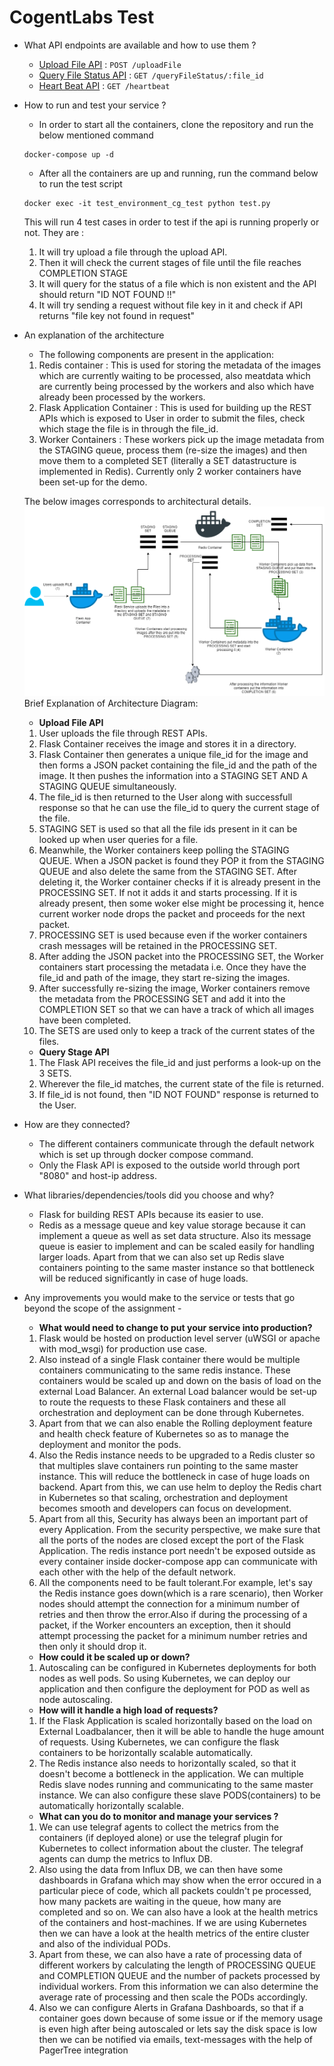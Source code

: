 # CogentLabs Test

- What API endpoints are available and how to use them ?
    * [Upload File API](docs/uploadFile.md) : `POST /uploadFile`
    * [Query File Status API](docs/queryFileStatus.md) : `GET /queryFileStatus/:file_id`
    * [Heart Beat API](docs/heartbeat.md) : `GET /heartbeat`

- How to run and test your service ?
   * In order to start all the containers, clone the repository and run the below mentioned command 
   ```
   docker-compose up -d
   ```
   * After all the containers are up and running, run the command below to run the test script
   ```
   docker exec -it test_environment_cg_test python test.py
   ```
   This will run 4 test cases in order to test if the api is running properly or not.
   They are :
   1. It will try upload a file through the upload API.
   2. Then it will check the current stages of file until the file reaches COMPLETION STAGE
   3. It will query for the status of a file which is non existent and the API should return "ID NOT FOUND !!"
   4. It will try sending a request without file key in it and check if API returns "file key not found in request"
   
- An explanation of the architecture
   * The following components are present in the application:
   1. Redis container : This is used for storing the metadata of the images which are currently waiting to be processed, also meatdata which are currently being processed by the workers and also which have already been processed by the workers.
   2. Flask Application Container : This is used for building up the REST APIs which is exposed to User in order to submit the files, check which stage the file is in through the file_id.
   3. Worker Containers : These workers pick up the image metadata from the STAGING queue, process them (re-size the images) and then move them to a completed SET (literally a SET datastructure is implemented in Redis). Currently only 2 worker containers have been set-up for the demo.

   The below images corresponds to architectural details.
   ![Architecture Diagram](https://github.com/swayanjeet/CogentLabsTest/blob/master/docs/Architecture.png "Architecture Diagram")
   Brief Explanation of Architecture Diagram:
   
   * **Upload File API**
   1. User uploads the file through REST APIs.
   2. Flask Container receives the image and stores it in a directory.
   3. Flask Container then generates a unique file_id for the image and then forms a JSON packet containing the file_id and the path of the image. It then pushes the information into a STAGING SET AND A STAGING QUEUE simultaneously.
   4. The file_id is then returned to the User along with successfull response so that he can use the file_id to query the current stage of the file.
   5. STAGING SET is used so that all the file ids present in it can be looked up when user queries for a file.
   6. Meanwhile, the Worker containers keep polling the STAGING QUEUE. When a JSON packet is found they POP it from the STAGING QUEUE and also delete the same from the STAGING SET. After deleting it, the Worker container checks if it is already present in the PROCESSING SET. If not it adds it and starts processing. If it is already present, then some woker else might be processing it, hence current worker node drops the packet and proceeds for the next packet.
   7. PROCESSING SET is used because even if the worker containers crash messages will be retained in the PROCESSING SET.
   8. After adding the JSON packet into the PROCESSING SET, the Worker containers start processing the metadata i.e. Once they have the file_id and path of the image, they start re-sizing the images.
   9. After successfully re-sizing the image, Worker containers remove the metadata from the PROCESSING SET and add it into the COMPLETION SET so that we can have a track of which all images have been completed.
   10. The SETS are used only to keep a track of the current states of the files.
   
   * **Query Stage API**
   1. The Flask API receives the file_id and just performs a look-up on the 3 SETS. 
   2. Wherever the file_id matches, the current state of the file is returned.
   3. If file_id is not found, then "ID NOT FOUND" response is returned to the User.

- How are they connected?
   * The different containers communicate through the default network which is set up through docker compose command.
   * Only the Flask API is exposed to the outside world through port "8080" and host-ip address.
   
- What libraries/dependencies/tools did you choose and why?
   * Flask for building REST APIs because its easier to use.
   * Redis as a message queue and key value storage because it can implement a queue as well as set data structure. Also its message queue is easier to implement and can be scaled easily for handling larger loads. Apart from that we can also set up Redis slave containers pointing to the same master instance so that bottleneck will be reduced significantly in case of huge loads.
   
- Any improvements you would make to the service or tests that go beyond the scope of the assignment -
   
   * **What would need to change to put your service into production?**
   
   1. Flask would be hosted on production level server (uWSGI or apache with mod_wsgi) for production use case.
   2. Also instead of a single Flask container there would be multiple containers communicating to the same redis instance. These containers would be scaled up and down on the basis of load on the external Load Balancer. An external Load balancer would be set-up to route the requests to these Flask containers and these all orchestration and deployment can be done through Kubernetes.
   3. Apart from that we can also enable the Rolling deployment feature and health check feature of Kubernetes so as to manage the deployment and monitor the pods.
   4. Also the Redis instance needs to be upgraded to a Redis cluster so that multiples slave containers run pointing to the same master instance. This will reduce the bottleneck in case of huge loads on backend. Apart from this, we can use helm to deploy the Redis chart in Kubernetes so that scaling, orchestration and deployment becomes smooth and developers can focus on development.
   5. Apart from all this, Security has always been an important part of every Application. From the security perspective, we make sure that all the ports of the nodes are closed except the port of the Flask Application. The redis instance port needn't be exposed outside as every container inside docker-compose app can communicate with each other with the help of the default network.
   6. All the components need to be fault tolerant.For example, let's say the Redis instance goes down(which is a rare scenario), then Worker nodes should attempt the connection for a minimum number of retries and then throw the error.Also if during the processing of a packet, if the Worker encounters an exception, then it should attempt processing the packet for a minimum number retries and then only it should drop it.

   * **How could it be scaled up or down?**
   
   1. Autoscaling can be configured in Kubernetes deployments for both nodes as well pods. So using Kubernetes, we can deploy our application and then configure the deployment for POD as well as node autoscaling.
   
   * **How will it handle a high load of requests?**
   
   1. If the Flask Application is scaled horizontally based on the load on External Loadbalancer, then it will be able to handle the huge amount of requests. Using Kubernetes, we can configure the flask containers to be horizontally scalable automatically.
   2. The Redis instance also needs to horizontally scaled, so that it doesn't become a bottleneck in the application. We can multiple Redis slave nodes running and communicating to the same master instance. We can also configure these slave PODS(containers) to be automatically horizontally scalable. 
   
   * **What can you do to monitor and manage your services ?**
   
   1. We can use telegraf agents to collect the metrics from the containers (if deployed alone) or use the telegraf plugin for Kubernetes to collect information about the cluster. The telegraf agents can dump the metrics to Influx DB. 
   2. Also using the data from Influx DB, we can then have some dashboards in Grafana which may show when the error occured in a particular piece of code, which all packets couldn't pe processed, how many packets are waiting in the queue, how many are completed and so on. We can also have a look at the health metrics of the containers and host-machines. If we are using Kubernetes then we can have a look at the health metrics of the entire cluster and also of the individual PODs.
   3. Apart from these, we can also have a rate of processing data of different workers by calculating the length of PROCESSING QUEUE and COMPLETION QUEUE and the number of packets processed by individual workers. From this information we can also determine the average rate of processing and then scale the PODs accordingly.
   4. Also we can configure Alerts in Grafana Dashboards, so that if a container goes down because of some issue or if the memory usage is even high after being autoscaled or lets say the disk space is low then we can be notified via emails, text-messages with the help of PagerTree integration
   
   

